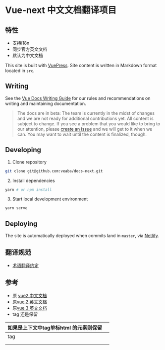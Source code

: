 # Vue-next 中文文档翻译项目

## 特性

- 支持i18n
- 同步官方英文文档
- 默认为中文文档

This site is built with [VuePress](https://vuepress.vuejs.org/). Site content is written in Markdown format located in `src`.

## Writing

See the [Vue Docs Writing Guide](https://v3.vuejs.org/guide/writing-guide.html) for our rules and recommendations on writing and maintaining documentation.

> The docs are in beta: The team is currently in the midst of changes and we are not ready for additional contributions yet. All content is subject to change. If you see a problem that you would like to bring to our attention, please [create an issue](https://github.com/vuejs/docs-next/issues/new) and we will get to it when we can. You may want to wait until the content is finalized, though.

## Developing

1. Clone repository

```bash
git clone git@github.com:veaba/docs-next.git
```

2. Install dependencies

```bash
yarn # or npm install
```

3. Start local development environment

```bash
yarn serve
```

## Deploying

The site is automatically deployed when commits land in `master`, via [Netlify](https://www.netlify.com/).



## 翻译规范

- [术语翻译约定](https://github.com/vuejs/cn.vuejs.org/wiki)



## 参考

- 原 [vue2 中文文档](https://cn.vuejs.org)
- 原[vue 2 英文文档](https://vuejs.org)
- 原[vue 3 英文文档](https://v3.vuejs.org)
- tag 还是保留


|如果是上下文中tag单标html 的元素则保留||
|----|----|
|tag||
|||
|||